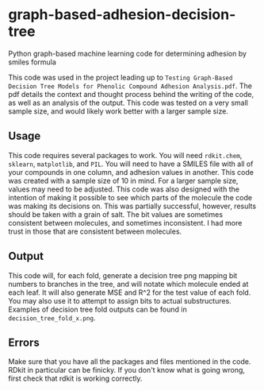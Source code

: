 # graph-based-adhesion-decision-tree
Python graph-based machine learning code for determining adhesion by smiles formula

This code was used in the project leading up to `Testing Graph-Based Decision Tree Models for Phenolic Compound Adhesion Analysis.pdf`. The pdf details the context and thought process behind the writing of the code, as well as an analysis of the output. This code was tested on a very small sample size, and would likely work better with a larger sample size. 

## Usage
This code requires several packages to work. You will need `rdkit.chem`, `sklearn`, `matplotlib`, and `PIL`. 
You will need to have a SMILES file with all of your compounds in one column, and adhesion values in another. This code was created with a sample size of 10 in mind. For a larger sample size, values may need to be adjusted.
This code was also designed with the intention of making it possible to see which parts of the molecule the code was making its decisions on. This was partially successful, however, results should be taken with a grain of salt. The bit values are sometimes consistent between molecules, and sometimes inconsistent. I had more trust in those that are consistent between molecules.

## Output
This code will, for each fold, generate a decision tree png mapping bit numbers to branches in the tree, and will notate which molecule ended at each leaf. It will also generate MSE and R^2 for the test value of each fold. You may also use it to attempt to assign bits to actual substructures. Examples of decision tree fold outputs can be found in `decision_tree_fold_x.png`.

## Errors
Make sure that you have all the packages and files mentioned in the code. RDkit in particular can be finicky. If you don't know what is going wrong, first check that rdkit is working correctly.
